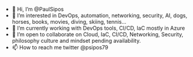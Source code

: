- 👋 Hi, I’m @PaulSipos
- 👀 I’m interested in DevOps, automation, networking, security, AI, dogs, horses, books, movies, diving, skiing, tennis... 
- 🌱 I’m currently working with DevOps tools, CI/CD, IaC mostly in Azure
- 💞️ I’m open to collaborate on Cloud, IaC, CI/CD, Networking, Security, philosophy culture and mindset pending availability. 
- 📫 How to reach me twitter @psipos79

<!---
PaulSipos/PaulSipos is a ✨ special ✨ repository because its `README.md` (this file) appears on your GitHub profile.
You can click the Preview link to take a look at your changes.
--->
